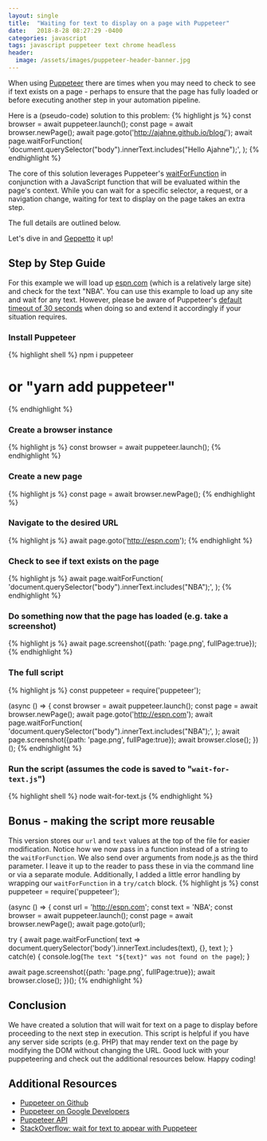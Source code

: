 ```yaml
---
layout: single
title:  "Waiting for text to display on a page with Puppeteer"
date:   2018-8-28 08:27:29 -0400
categories: javascript
tags: javascript puppeteer text chrome headless
header:
  image: /assets/images/puppeteer-header-banner.jpg
---
```

When using [Puppeteer](https://github.com/GoogleChrome/puppeteer) there are times when you may need to check to see if text exists on a page - perhaps to ensure that the page has fully loaded or before executing another step in your automation pipeline.   

Here is a (pseudo-code) solution to this problem:
{% highlight js %}
const browser = await puppeteer.launch();
const page = await browser.newPage();
await page.goto('http://ajahne.github.io/blog/');
await page.waitForFunction(
  'document.querySelector("body").innerText.includes("Hello Ajahne");',
);
{% endhighlight %}

The core of this solution leverages Puppeteer's [waitForFunction](https://github.com/GoogleChrome/puppeteer/blob/v1.8.0/docs/api.md#pagewaitforfunctionpagefunction-options-args) in conjunction with a JavaScript function that will be evaluated within the page's context.  While you can wait for a specific selector, a request, or a navigation change, waiting for text to display on the page takes an extra step.  

The full details are outlined below.

Let's dive in and [Geppetto](https://en.wikipedia.org/wiki/Mister_Geppetto) it up!  

## Step by Step Guide
For this example we will load up [espn.com](http://www.espn.com) (which is a relatively large site) and check for the text "NBA". You can use this example to load up any site and wait for any text.  However, please be aware of Puppeteer's [default timeout of 30 seconds](https://github.com/GoogleChrome/puppeteer/blob/v1.8.0/docs/api.md#pagesetdefaultnavigationtimeouttimeout) when doing so and extend it accordingly if your situation requires.

### Install Puppeteer
{% highlight shell %}
npm i puppeteer
# or "yarn add puppeteer"
{% endhighlight %}

### Create a browser instance
{% highlight js %}
const browser = await puppeteer.launch();
{% endhighlight %}

### Create a new page
{% highlight js %}
const page = await browser.newPage();
{% endhighlight %}

### Navigate to the desired URL
{% highlight js %}
await page.goto('http://espn.com');
{% endhighlight %}

### Check to see if text exists on the page
{% highlight js %}
await page.waitForFunction(
  'document.querySelector("body").innerText.includes("NBA");',
);
{% endhighlight %}

### Do something now that the page has loaded (e.g. take a screenshot)
{% highlight js %}
await page.screenshot({path: 'page.png', fullPage:true});
{% endhighlight %}

### The full script
{% highlight js %}
const puppeteer = require('puppeteer');

(async () => {
  const browser = await puppeteer.launch();
  const page = await browser.newPage();
  await page.goto('http://espn.com');
  await page.waitForFunction(
    'document.querySelector("body").innerText.includes("NBA");',
  );
  await page.screenshot({path: 'page.png', fullPage:true});
  await browser.close();
})();
{% endhighlight %}

### Run the script (assumes the code is saved to "`wait-for-text.js`")
{% highlight shell %}
node wait-for-text.js
{% endhighlight %}

## Bonus - making the script more reusable
This version stores our `url` and `text` values at the top of the file for easier modification. Notice how we now pass in a function instead of a string to the `waitForFunction`. We also send over arguments from node.js as the third parameter.  I leave it up to the reader to pass these in via the command line or via a separate module. Additionally, I added a little error handling by wrapping our `waitForFunction` in a `try/catch` block.
{% highlight js %}
const puppeteer = require('puppeteer');

(async () => {
  const url = 'http://espn.com';
  const text = 'NBA';
  const browser = await puppeteer.launch();
  const page = await browser.newPage();
  await page.goto(url);

  try {
    await page.waitForFunction(
      text => document.querySelector('body').innerText.includes(text),
      {},
      text
    );
  }
  catch(e) {
    console.log(`The text "${text}" was not found on the page`);
  }

  await page.screenshot({path: 'page.png', fullPage:true});
  await browser.close();
})();
{% endhighlight %}

## Conclusion
We have created a solution that will wait for text on a page to display before proceeding to the next step in execution.  This script is helpful if you have any server side scripts (e.g. PHP) that may render text on the page by modifying the DOM without changing the URL.  Good luck with your puppeteering and check out the additional resources below.  Happy coding!

## Additional Resources
- [Puppeteer on Github](https://github.com/GoogleChrome/puppeteer)
- [Puppeteer on Google Developers](https://developers.google.com/web/tools/puppeteer/)
- [Puppeteer API](https://github.com/GoogleChrome/puppeteer/blob/v1.8.0/docs/api.md)
- [StackOverflow: wait for text to appear with Puppeteer](https://stackoverflow.com/questions/46825300/wait-for-text-to-appear-when-using-puppeteer/46825433)
